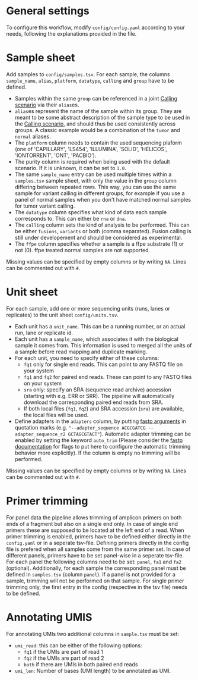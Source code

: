 
# General settings
To configure this workflow, modify ``config/config.yaml`` according to your needs, following the explanations provided in the file.

# Sample sheet

Add samples to `config/samples.tsv`. For each sample, the columns `sample_name`, `alias`, `platform`, `datatype`, `calling` and `group` have to be defined. 
* Samples within the same `group` can be referenced in a joint [Calling scenario](#calling-scenario) via their `alias`es.
* `alias`es represent the name of the sample within its group. They are meant to be some abstract description of the sample type to be used in the [Calling scenario](#calling-scenario), and should thus be used consistently across groups. A classic example would be a combination of the `tumor` and `normal` aliases.
* The `platform` column needs to contain the used sequencing plaform (one of 'CAPILLARY', 'LS454', 'ILLUMINA', 'SOLID', 'HELICOS', 'IONTORRENT', 'ONT', 'PACBIO’).
* The purity column is required when being used with the default scenario. If it is unknown, it can be set to `1.0`.
* The same `sample_name` entry can be used multiple times within a `samples.tsv` sample sheet, with only the value in the `group` column differing between repeated rows. This way, you can use the same sample for variant calling in different groups, for example if you use a panel of normal samples when you don't have matched normal samples for tumor variant calling.
* The `datatype` column specifies what kind of data each sample corresponds to. This can either be `rna` or `dna`.
* The `calling` column sets the kind of analysis to be performed. This can be either `fusions`, `variants` or both (comma separated). Fusion calling is still under developement and should be considered as experimental. 
* The `ffpe` column specifies whether a sample is a ffpe substrate (1) or not (0). ffpe treated normal samples are not supported.

Missing values can be specified by empty columns or by writing `NA`. Lines can be commented out with `#`.

# Unit sheet

For each sample, add one or more sequencing units (runs, lanes or replicates) to the unit sheet `config/units.tsv`.
* Each unit has a `unit_name`. This can be a running number, or an actual run, lane or replicate id.
* Each unit has a `sample_name`, which associates it with the biological sample it comes from. This information is used to merged all the units of a sample before read mapping and duplicate marking.
* For each unit, you need to specify either of these columns:
  * `fq1` only for single end reads. This can point to any FASTQ file on your system
  * `fq1` and `fq2` for paired end reads. These can point to any FASTQ files on your system
  * `sra` only: specify an SRA (sequence read archive) accession (starting with e.g. ERR or SRR). The pipeline will automatically download the corresponding paired end reads from SRA.
  * If both local files (`fq1`, `fq2`) and SRA accession (`sra`) are available, the local files will be used.
* Define adapters in the `adapters` column, by putting [fastp arguments](https://github.com/OpenGene/fastp?tab=readme-ov-file#adapters) in quotation marks (e.g. `"--adapter_sequence ACGCGATCG --adapter_sequence_r2 GCTAGCGTACT"`).
Automatic adapter trimming can be enabled by setting the keyword `auto_trim` (Please consider the [fastp documentation](https://github.com/OpenGene/fastp) for flags to put here to configure the automatic trimming behavior more explicitly). If the column is empty no trimming will be performed.

Missing values can be specified by empty columns or by writing `NA`. Lines can be commented out with `#`.

# Primer trimming

For panel data the pipeline allows trimming of amplicon primers on both ends of a fragment but also on a single end only. 
In case of single end primers these are supposed to be located at the left end of a read.
When primer trimming is enabled, primers have to be defined either directly in the `config.yaml` or in a seperate tsv-file.
Defining primers directly in the config file is prefered when all samples come from the same primer set.
In case of different panels, primers have to be set panel-wise in a seperate tsv-file.
For each panel the following columns need to be set: `panel`, `fa1` and `fa2` (optional).
Additionally, for each sample the corresponding panel must be defined in `samples.tsv` (column `panel`).
If a panel is not provided for a sample, trimming will not be performed on that sample. 
For single primer trimming only, the first entry in the config (respective in the tsv file) needs to be defined.

# Annotating UMIS

For annotating UMIs two additional columns in `sample.tsv` must be set:
* `umi_read`: this can be either of the following options:
  * `fq1` if the UMIs are part of read 1
  * `fq2` if the UMIs are part of read 2
  * `both` if there are UMIs in both paired end reads
* `umi_len`: Number of bases (UMI length) to be annotated as UMI.
